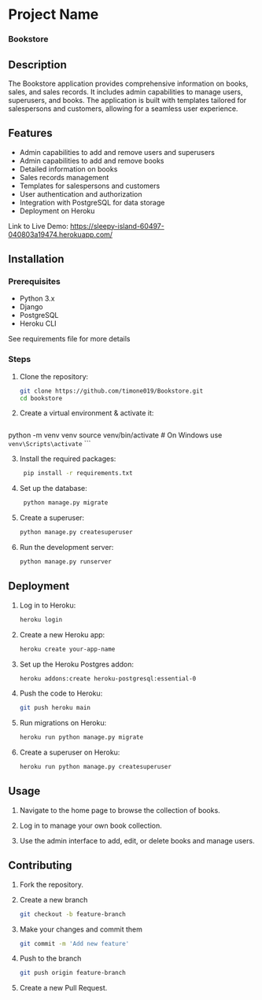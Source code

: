 # Project Name

### Bookstore 

## Description

The Bookstore application provides comprehensive information on books, sales, and sales records. It includes admin capabilities to manage users, superusers, and books. The application is built with templates tailored for salespersons and customers, allowing for a seamless user experience.

## Features

- Admin capabilities to add and remove users and superusers
- Admin capabilities to add and remove books
- Detailed information on books
- Sales records management
- Templates for salespersons and customers
- User authentication and authorization
- Integration with PostgreSQL for data storage
- Deployment on Heroku

Link to Live Demo: https://sleepy-island-60497-040803a19474.herokuapp.com/

## Installation

### Prerequisites

- Python 3.x
- Django
- PostgreSQL
- Heroku CLI
  
See requirements file for more details

### Steps

1. Clone the repository:
   ```sh
   git clone https://github.com/timone019/Bookstore.git
   cd bookstore
   ```

2. Create a virtual environment & activate it:
   ```sh

python -m venv venv
source venv/bin/activate  # On Windows use `venv\Scripts\activate`
    ```

3. Install the required packages:
   ```sh
    pip install -r requirements.txt
    ```

4. Set up the database:
   ```sh
    python manage.py migrate
    ```

5. Create a superuser:
    ```sh
    python manage.py createsuperuser
    ```

6. Run the development server:
    ```sh
    python manage.py runserver
    ```

## Deployment
1. Log in to Heroku:
   ```sh
   heroku login
   ```

2. Create a new Heroku app:
   ```sh
   heroku create your-app-name
   ```

3. Set up the Heroku Postgres addon:
   ```sh
   heroku addons:create heroku-postgresql:essential-0
   ```

4. Push the code to Heroku:
   ```sh
   git push heroku main
   ```

5. Run migrations on Heroku:
   ```sh
   heroku run python manage.py migrate
   ```

6. Create a superuser on Heroku:
   ```sh
   heroku run python manage.py createsuperuser
   ```

## Usage
1. Navigate to the home page to browse the collection of books.
   
2. Log in to manage your own book collection.

3. Use the admin interface to add, edit, or delete books and manage users.

## Contributing
1. Fork the repository.

2. Create a new branch 
   ```sh 
   git checkout -b feature-branch
   ```

3. Make your changes and commit them 
   ```sh
   git commit -m 'Add new feature'

4. Push to the branch 
   ```sh
   git push origin feature-branch
   ```

5. Create a new Pull Request.